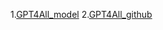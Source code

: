 1.[GPT4All_model](https://gpt4all.io/index.html)
2.[GPT4All_github](https://github.com/nomic-ai/gpt4all)